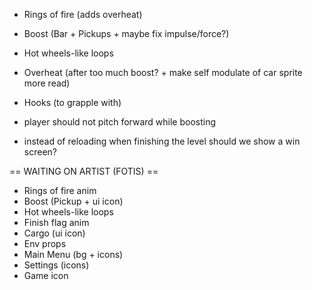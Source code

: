 - Rings of fire (adds overheat)
- Boost (Bar + Pickups + maybe fix impulse/force?)
- Hot wheels-like loops
- Overheat (after too much boost? + make self modulate of car sprite more read)
- Hooks (to grapple with)

- player should not pitch forward while boosting
- instead of reloading when finishing the level should we show a win screen?

== WAITING ON ARTIST (FOTIS) ==
- Rings of fire anim
- Boost (Pickup + ui icon)
- Hot wheels-like loops
- Finish flag anim
- Cargo (ui icon)
- Env props
- Main Menu (bg + icons)
- Settings (icons)
- Game icon

